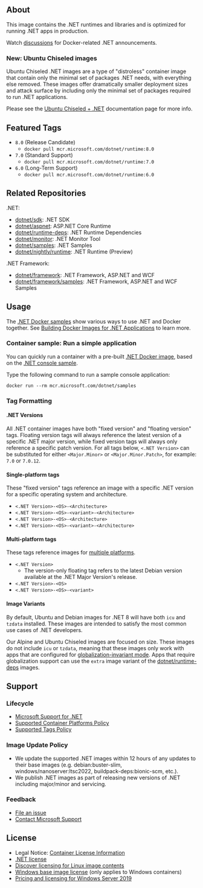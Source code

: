 ## About

This image contains the .NET runtimes and libraries and is optimized for running .NET apps in production.

Watch [discussions](https://github.com/dotnet/dotnet-docker/discussions/categories/announcements) for Docker-related .NET announcements.

### New: Ubuntu Chiseled images

Ubuntu Chiseled .NET images are a type of "distroless" container image that contain only the minimal set of packages .NET needs, with everything else removed.
These images offer dramatically smaller deployment sizes and attack surface by including only the minimal set of packages required to run .NET applications.

Please see the [Ubuntu Chiseled + .NET](https://github.com/dotnet/dotnet-docker/blob/main/documentation/ubuntu-chiseled.md) documentation page for more info.

## Featured Tags

* `8.0` (Release Candidate)
  * `docker pull mcr.microsoft.com/dotnet/runtime:8.0`
* `7.0` (Standard Support)
  * `docker pull mcr.microsoft.com/dotnet/runtime:7.0`
* `6.0` (Long-Term Support)
  * `docker pull mcr.microsoft.com/dotnet/runtime:6.0`

## Related Repositories

.NET:

* [dotnet/sdk](https://mcr.microsoft.com/product/dotnet/sdk/about): .NET SDK
* [dotnet/aspnet](https://mcr.microsoft.com/product/dotnet/aspnet/about): ASP.NET Core Runtime
* [dotnet/runtime-deps](https://mcr.microsoft.com/product/dotnet/runtime-deps/about): .NET Runtime Dependencies
* [dotnet/monitor](https://mcr.microsoft.com/product/dotnet/monitor/about): .NET Monitor Tool
* [dotnet/samples](https://mcr.microsoft.com/product/dotnet/samples/about): .NET Samples
* [dotnet/nightly/runtime](https://mcr.microsoft.com/product/dotnet/nightly/runtime/about): .NET Runtime (Preview)

.NET Framework:

* [dotnet/framework](https://mcr.microsoft.com/catalog?search=dotnet/framework): .NET Framework, ASP.NET and WCF
* [dotnet/framework/samples](https://mcr.microsoft.com/product/dotnet/framework/samples/about): .NET Framework, ASP.NET and WCF Samples

## Usage

The [.NET Docker samples](https://github.com/dotnet/dotnet-docker/blob/main/samples/README.md) show various ways to use .NET and Docker together. See [Building Docker Images for .NET Applications](https://docs.microsoft.com/dotnet/core/docker/building-net-docker-images) to learn more.

### Container sample: Run a simple application

You can quickly run a container with a pre-built [.NET Docker image](https://mcr.microsoft.com/product/dotnet/samples/about), based on the [.NET console sample](https://github.com/dotnet/dotnet-docker/blob/main/samples/dotnetapp/README.md).

Type the following command to run a sample console application:

```console
docker run --rm mcr.microsoft.com/dotnet/samples
```

### Tag Formatting

#### .NET Versions

All .NET container images have both "fixed version" and "floating version" tags.
Floating version tags will always reference the latest version of a specific .NET major version, while fixed version tags will always only reference a specific patch version.
For all tags below, `<.NET Version>` can be substituted for either `<Major.Minor>` or `<Major.Minor.Patch>`, for example: `7.0` or `7.0.12`.

#### Single-platform tags

These "fixed version" tags reference an image with a specific .NET version for a specific operating system and architecture.

- `<.NET Version>-<OS>-<Architecture>`
- `<.NET Version>-<OS>-<variant>-<Architecture>`
- `<.NET Version>-<OS>-<Architecture>`
- `<.NET Version>-<OS>-<variant>-<Architecture>`

#### Multi-platform tags

These tags reference images for [multiple platforms](https://docs.docker.com/build/building/multi-platform/).

- `<.NET Version>`
    - The version-only floating tag refers to the latest Debian version available at the .NET Major Version's release.
- `<.NET Version>-<OS>`
- `<.NET Version>-<OS>-<variant>`

#### Image Variants

By default, Ubuntu and Debian images for .NET 8 will have both `icu` and `tzdata` installed.
These images are intended to satisfy the most common use cases of .NET developers.

Our Alpine and Ubuntu Chiseled images are focused on size.
These images do not include `icu` or `tzdata`, meaning that these images only work with apps that are configured for [globalization-invariant mode](https://learn.microsoft.com/dotnet/core/runtime-config/globalization).
Apps that require globalization support can use the `extra` image variant of the [dotnet/runtime-deps](https://mcr.microsoft.com/product/dotnet/runtime-deps/about) images. 

## Support

### Lifecycle

* [Microsoft Support for .NET](https://github.com/dotnet/core/blob/main/support.md)
* [Supported Container Platforms Policy](https://github.com/dotnet/dotnet-docker/blob/main/documentation/supported-platforms.md)
* [Supported Tags Policy](https://github.com/dotnet/dotnet-docker/blob/main/documentation/supported-tags.md)

### Image Update Policy

* We update the supported .NET images within 12 hours of any updates to their base images (e.g. debian:buster-slim, windows/nanoserver:ltsc2022, buildpack-deps:bionic-scm, etc.).
* We publish .NET images as part of releasing new versions of .NET including major/minor and servicing.

### Feedback

* [File an issue](https://github.com/dotnet/dotnet-docker/issues/new/choose)
* [Contact Microsoft Support](https://support.microsoft.com/contactus/)

## License

* Legal Notice: [Container License Information](https://aka.ms/mcr/osslegalnotice)
* [.NET license](https://github.com/dotnet/dotnet-docker/blob/main/LICENSE)
* [Discover licensing for Linux image contents](https://github.com/dotnet/dotnet-docker/blob/main/documentation/image-artifact-details.md)
* [Windows base image license](https://docs.microsoft.com/virtualization/windowscontainers/images-eula) (only applies to Windows containers)
* [Pricing and licensing for Windows Server 2019](https://www.microsoft.com/cloud-platform/windows-server-pricing)
